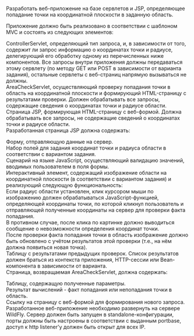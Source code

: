 Разработать веб-приложение на базе сервлетов и JSP, определяющее попадание точки на координатной плоскости в заданную область.<br/>

Приложение должно быть реализовано в соответствии с шаблоном MVC и состоять из следующих элементов:<br/>

ControllerServlet, определяющий тип запроса, и, в зависимости от того, содержит ли запрос информацию о координатах точки и радиусе, делегирующий его обработку одному из перечисленных ниже компонентов. Все запросы внутри приложения должны передаваться этому сервлету (по методу GET или POST в зависимости от варианта задания), остальные сервлеты с веб-страниц напрямую вызываться не должны.<br/>
AreaCheckServlet, осуществляющий проверку попадания точки в область на координатной плоскости и формирующий HTML-страницу с результатами проверки. Должен обрабатывать все запросы, содержащие сведения о координатах точки и радиусе области.<br/>
Страница JSP, формирующая HTML-страницу с веб-формой. Должна обрабатывать все запросы, не содержащие сведений о координатах точки и радиусе области.<br/>
Разработанная страница JSP должна содержать:<br/>

Форму, отправляющую данные на сервер.<br/>
Набор полей для задания координат точки и радиуса области в соответствии с вариантом задания.<br/>
Сценарий на языке JavaScript, осуществляющий валидацию значений, вводимых пользователем в поля формы.<br/>
Интерактивный элемент, содержащий изображение области на координатной плоскости (в соответствии с вариантом задания) и реализующий следующую функциональность:<br/>
Если радиус области установлен, клик курсором мыши по изображению должен обрабатываться JavaScript-функцией, определяющей координаты точки, по которой кликнул пользователь и отправляющей полученные координаты на сервер для проверки факта попадания.<br/>
В противном случае, после клика по картинке должно выводиться сообщение о невозможности определения координат точки.<br/>
После проверки факта попадания точки в область изображение должно быть обновлено с учётом результатов этой проверки (т.е., на нём должна появиться новая точка).<br/>
Таблицу с результатами предыдущих проверок. Список результатов должен браться из контекста приложения, HTTP-сессии или Bean-компонента в зависимости от варианта.<br/>
Страница, возвращаемая AreaCheckServlet, должна содержать:<br/>

Таблицу, содержащую полученные параметры.<br/>
Результат вычислений - факт попадания или непопадания точки в область.<br/>
Ссылку на страницу с веб-формой для формирования нового запроса.<br/>
Разработанное веб-приложение необходимо развернуть на сервере WildFly. Сервер должен быть запущен в standalone-конфигурации, порты должны быть настроены в соответствии с выданным portbase, доступ к http listener'у должен быть открыт для всех IP.
